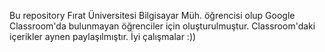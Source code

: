 Bu repository Fırat Üniversitesi Bilgisayar Müh. öğrencisi olup Google Classroom'da bulunmayan öğrenciler için oluşturulmuştur. Classroom'daki içerikler aynen paylaşılmıştır. İyi çalışmalar :))
